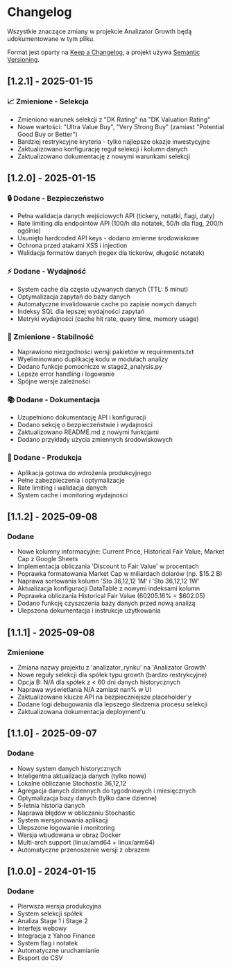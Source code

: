 # Changelog

Wszystkie znaczące zmiany w projekcie Analizator Growth będą udokumentowane w tym pliku.

Format jest oparty na [Keep a Changelog](https://keepachangelog.com/en/1.0.0/),
a projekt używa [Semantic Versioning](https://semver.org/spec/v2.0.0.html).

## [1.2.1] - 2025-01-15

### 📈 Zmienione - Selekcja
- Zmieniono warunek selekcji z "DK Rating" na "DK Valuation Rating"
- Nowe wartości: "Ultra Value Buy", "Very Strong Buy" (zamiast "Potential Good Buy or Better")
- Bardziej restrykcyjne kryteria - tylko najlepsze okazje inwestycyjne
- Zaktualizowano konfigurację reguł selekcji i kolumn danych
- Zaktualizowano dokumentację z nowymi warunkami selekcji

## [1.2.0] - 2025-01-15

### 🔒 Dodane - Bezpieczeństwo
- Pełna walidacja danych wejściowych API (tickery, notatki, flagi, daty)
- Rate limiting dla endpointów API (100/h dla notatek, 50/h dla flag, 200/h ogólnie)
- Usunięto hardcoded API keys - dodano zmienne środowiskowe
- Ochrona przed atakami XSS i injection
- Walidacja formatów danych (regex dla tickerów, długość notatek)

### ⚡ Dodane - Wydajność
- System cache dla często używanych danych (TTL: 5 minut)
- Optymalizacja zapytań do bazy danych
- Automatyczne invalidowanie cache po zapisie nowych danych
- Indeksy SQL dla lepszej wydajności zapytań
- Metryki wydajności (cache hit rate, query time, memory usage)

### 🔧 Zmienione - Stabilność
- Naprawiono niezgodności wersji pakietów w requirements.txt
- Wyeliminowano duplikację kodu w modułach analizy
- Dodano funkcje pomocnicze w stage2_analysis.py
- Lepsze error handling i logowanie
- Spójne wersje zależności

### 📚 Dodane - Dokumentacja
- Uzupełniono dokumentację API i konfiguracji
- Dodano sekcję o bezpieczeństwie i wydajności
- Zaktualizowano README.md z nowymi funkcjami
- Dodano przykłady użycia zmiennych środowiskowych

### 🚀 Dodane - Produkcja
- Aplikacja gotowa do wdrożenia produkcyjnego
- Pełne zabezpieczenia i optymalizacje
- Rate limiting i walidacja danych
- System cache i monitoring wydajności

## [1.1.2] - 2025-09-08

### Dodane
- Nowe kolumny informacyjne: Current Price, Historical Fair Value, Market Cap z Google Sheets
- Implementacja obliczania 'Discount to Fair Value' w procentach
- Poprawka formatowania Market Cap w miliardach dolarów (np. $15.2 B)
- Naprawa sortowania kolumn 'Sto 36,12,12 1M' i 'Sto 36,12,12 1W'
- Aktualizacja konfiguracji DataTable z nowymi indeksami kolumn
- Poprawka obliczania Historical Fair Value (60205.16% = $602.05)
- Dodano funkcję czyszczenia bazy danych przed nową analizą
- Ulepszona dokumentacja i instrukcje użytkowania

## [1.1.1] - 2025-09-08

### Zmienione
- Zmiana nazwy projektu z 'analizator_rynku' na 'Analizator Growth'
- Nowe reguły selekcji dla spółek typu growth (bardzo restrykcyjne)
- Opcja B: N/A dla spółek z < 60 dni danych historycznych
- Naprawa wyświetlania N/A zamiast nan% w UI
- Zaktualizowane klucze API na bezpieczniejsze placeholder'y
- Dodane logi debugowania dla lepszego śledzenia procesu selekcji
- Zaktualizowana dokumentacja deployment'u

## [1.1.0] - 2025-09-07

### Dodane
- Nowy system danych historycznych
- Inteligentna aktualizacja danych (tylko nowe)
- Lokalne obliczanie Stochastic 36,12,12
- Agregacja danych dziennych do tygodniowych i miesięcznych
- Optymalizacja bazy danych (tylko dane dzienne)
- 5-letnia historia danych
- Naprawa błędów w obliczaniu Stochastic
- System wersjonowania aplikacji
- Ulepszone logowanie i monitoring
- Wersja wbudowana w obraz Docker
- Multi-arch support (linux/amd64 + linux/arm64)
- Automatyczne przenoszenie wersji z obrazem

## [1.0.0] - 2024-01-15

### Dodane
- Pierwsza wersja produkcyjna
- System selekcji spółek
- Analiza Stage 1 i Stage 2
- Interfejs webowy
- Integracja z Yahoo Finance
- System flag i notatek
- Automatyczne uruchamianie
- Eksport do CSV
